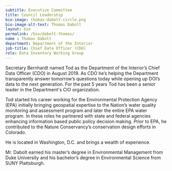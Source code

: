 ```yaml
---
subtitle: Executive Committee
title: Council Leadership
bio-image: thomas-dabolt-circle.png
bio-image-alt-text: Thomas Dabolt
layout: bio
permalink: /bio/dabolt-thomas/
name : Thomas Dabolt
department: Department of the Interior
job-title: Chief Data Officer (CDO)
role: Data Inventory Working Group
---
```

Secretary Bernhardt named Tod as the Department of the Interior’s Chief Data Officer (CDO) in August 2019. As CDO he’s helping the Department transparently answer tomorrow’s questions today while opening up DOI’s data to the next generation.  For the past 5 years Tod has been a senior leader in the Department's CIO organization.  
 
Tod started his career working for the Environmental Protection Agency (EPA) initially bringing geospatial expertise to the Nation’s water quality monitoring and assessment program and later the entire EPA water program.  In these roles he partnered with state and federal agencies enhancing information based public policy decision making.  Prior to EPA, he contributed to the Nature Conservancy’s conservation design efforts in Colorado.
 
He is located in Washington, D.C. and brings a wealth of experience.
 
Mr. Dabolt earned his master’s degree in Environmental Management from Duke University and his bachelor’s degree in Environmental Science from SUNY Plattsburgh.

